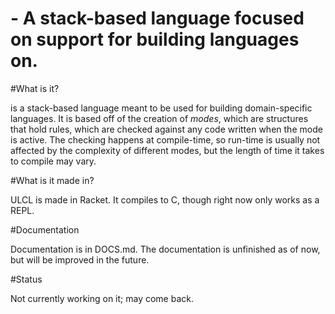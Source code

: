 <unnamed> - A stack-based language focused on support for building languages on.
====

#What is it?

<unnamed> is a stack-based language meant to be used for building domain-specific languages.  It is based off of the creation of *modes*, which are structures that hold rules, which are checked against any code written when the mode is active.  The checking happens at compile-time, so run-time is usually not affected by the complexity of different modes, but the length of time it takes to compile may vary. 

#What is it made in?

ULCL is made in Racket.  It compiles to C, though right now only works as a REPL.

#Documentation

Documentation is in DOCS.md.  The documentation is unfinished as of now, but will be improved in the future.

#Status

Not currently working on it; may come back.